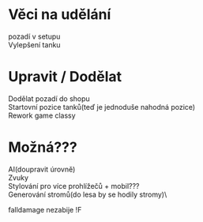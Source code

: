 # Věci na udělání

pozadí v setupu\
Vylepšení tanku

# Upravit / Dodělat

Dodělat pozadí do shopu\
Startovní pozice tanků(teď je jednoduše nahodná pozice)\
Rework game classy

# Možná???

AI(doupravit úrovně)\
Zvuky\
Stylování pro více prohlížečů + mobil???\
Generování stromů(do lesa by se hodily stromy)\

falldamage nezabije !F